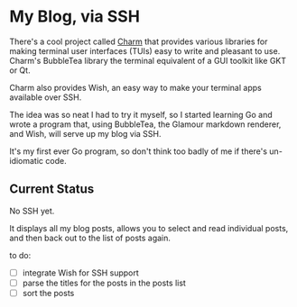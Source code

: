 # My Blog, via SSH

There's a cool project called [Charm](https://charm.sh/) that provides various libraries for making terminal user interfaces (TUIs) easy to write and pleasant to use. Charm's BubbleTea library the terminal equivalent of a GUI toolkit like GKT or Qt.

Charm also provides Wish, an easy way to make your terminal apps available over SSH.

The idea was so neat I had to try it myself, so I started learning Go and wrote a program that, using BubbleTea, the Glamour markdown renderer, and Wish, will serve up my blog via SSH.

It's my first ever Go program, so don't think too badly of me if there's un-idiomatic code.

## Current Status

No SSH yet.

It displays all my blog posts, allows you to select and read individual posts, and then back out to the list of posts again.

to do:
 - [ ] integrate Wish for SSH support
 - [ ] parse the titles for the posts in the posts list
 - [ ] sort the posts